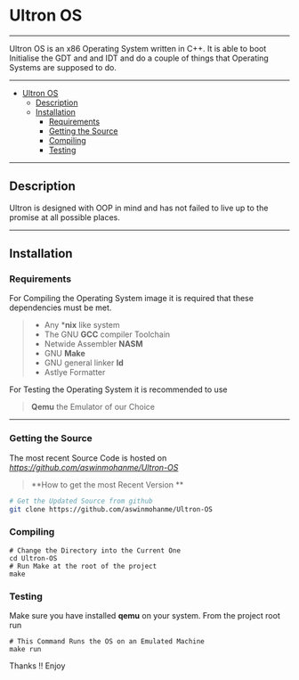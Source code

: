 
# Ultron OS
---------------------
Ultron OS is an x86 Operating System written in C++. It is able to boot Initialise the GDT and and IDT and do a couple of   things that Operating Systems are supposed to do.

------------------------
- [Ultron OS](#)
	- [Description](#)
	- [Installation](#)
		- [Requirements](#)
		- [Getting the Source](#)
		- [Compiling](#)
		- [Testing](#)

------------------------
## Description
Ultron is designed with OOP in mind and has not failed to live up to the promise at all possible places.

---------------------------------------
## Installation
### Requirements
For Compiling the Operating System image it is required that these dependencies must be met.
> * Any ***nix** like system
> * The GNU **GCC** compiler Toolchain
> * Netwide Assembler **NASM**
> * GNU **Make**
> * GNU general linker **ld**
> * Astlye Formatter

For Testing the Operating System it is recommended to use
> **Qemu** the Emulator of our Choice  

-------------------------------
### Getting the Source
The most recent Source Code is hosted on *https://github.com/aswinmohanme/Ultron-OS*

> **How to get the most Recent Version **


```bash
# Get the Updated Source from github
git clone https://github.com/aswinmohanme/Ultron-OS
```

### Compiling
```
# Change the Directory into the Current One
cd Ultron-OS
# Run Make at the root of the project
make
```

### Testing
Make sure you have installed **qemu** on your system. From the project root run
```
# This Command Runs the OS on an Emulated Machine
make run
```

Thanks !! Enjoy

